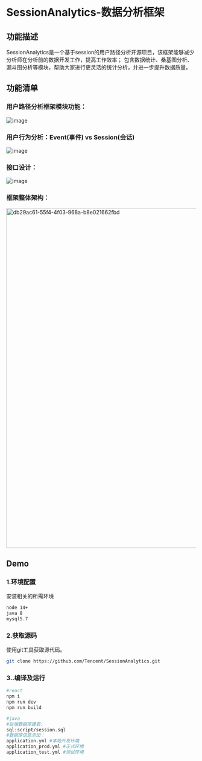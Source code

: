 # SessionAnalytics-数据分析框架

## 功能描述
SessionAnalytics是一个基于session的用户路径分析开源项目，该框架能够减少分析师在分析前的数据开发工作，提高工作效率；
包含数据统计、桑基图分析、漏斗图分析等模块，帮助大家进行更灵活的统计分析，并进一步提升数据质量。


## 功能清单

### 用户路径分析框架模块功能：

![image](https://user-images.githubusercontent.com/34958046/233021850-48f7427d-0ac9-48a5-82e8-80960e0f26df.png)


### 用户行为分析：Event(事件) vs Session(会话)

![image](https://user-images.githubusercontent.com/34958046/233310766-888425d9-b772-4655-9d6b-9b0212b5e0f6.png)


### 接口设计：

![image](https://user-images.githubusercontent.com/34958046/226226390-57b3e81d-73a3-40a7-bd21-d5addb863dbc.png)

### 框架整体架构：

<img width="900" alt="db29ac61-55f4-4f03-968a-b8e021662fbd" src="https://user-images.githubusercontent.com/34958046/226226307-b2d88d5f-c0e1-41a4-91d6-59c7b2fee8e7.png">

## Demo

### 1.环境配置
安装相关的所需环境
```bash
node 14+
java 8
mysql5.7 
```
### 2.获取源码
使用git工具获取源代码。

```bash
git clone https://github.com/Tencent/SessionAnalytics.git
```
### 3..编译及运行

```bash
#react
npm i 
npm run dev
npm run build

#java
#后端数据库建表:
sql:script/session.sql 
#数据库信息添加：
application.yml #本地开发环境   
application_prod.yml #正式环境   
application_test.yml #测试环境
```

